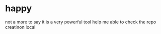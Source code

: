 # happy
not a more to say it is a very powerful tool help me able to check the repo creatinon local
